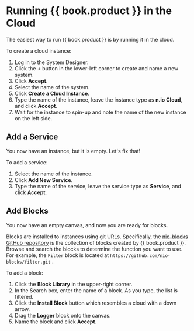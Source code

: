 # Running {{ book.product }} in the Cloud

The easiest way to run {{ book.product }} is by running it in the cloud.

To create a cloud instance:

1. Log in to the System Designer.
2. Click the **+** button in the lower-left corner to create and name a new system.
3. Click **Accept**.
4. Select the name of the system.
5. Click **Create a Cloud Instance**.
6. Type the name of the instance, leave the instance type as **n.io Cloud**, and click **Accept**.
7. Wait for the instance to spin-up and note the name of the new instance on the left side.

## Add a Service

You now have an instance, but it is empty. Let's fix that!

To add a service:

1. Select the name of the instance.
2. Click **Add New Service**.
3. Type the name of the service, leave the service type as **Service**, and click **Accept**.

## Add Blocks

You now have an empty canvas, and now you are ready for blocks.



Blocks are installed to instances using git URLs. Specifically, the [nio-blocks GitHub repository](https://github.com/nio-blocks) is the collection of blocks created by {{ book.product }}.  Browse and search the blocks to determine the function you want to use. For example, the `Filter` block is located at `https://github.com/nio-blocks/filter.git` .

To add a block:

1. Click the **Block Library** in the upper-right corner.
2. In the Search box, enter the name of a block. As you type, the list is filtered.
3. Click the **Install Block** button which resembles a cloud with a down arrow.
3. Drag the **Logger** block onto the canvas.
5. Name the block and click **Accept**. 
